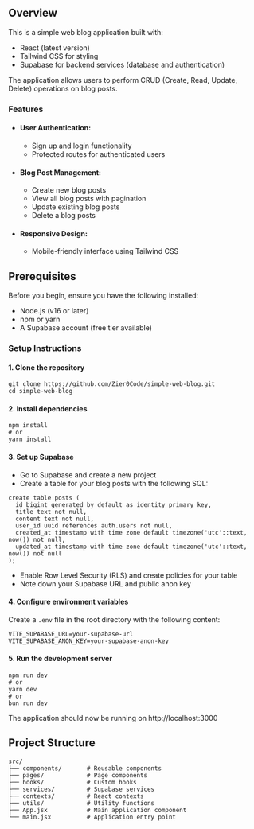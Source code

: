 ## Overview

This is a simple web blog application built with:

- React (latest version)
- Tailwind CSS for styling
- Supabase for backend services (database and authentication)

The application allows users to perform CRUD (Create, Read, Update, Delete) operations on blog posts.

### Features

- #### User Authentication:
  - Sign up and login functionality
  - Protected routes for authenticated users
- #### Blog Post Management:
  - Create new blog posts
  - View all blog posts with pagination
  - Update existing blog posts
  - Delete a blog posts
- #### Responsive Design:
  - Mobile-friendly interface using Tailwind CSS

## Prerequisites

Before you begin, ensure you have the following installed:

- Node.js (v16 or later)
- npm or yarn
- A Supabase account (free tier available)

### Setup Instructions

#### 1. Clone the repository

```
git clone https://github.com/Zier0Code/simple-web-blog.git
cd simple-web-blog
```

#### 2. Install dependencies

```
npm install
# or
yarn install
```

#### 3. Set up Supabase

- Go to Supabase and create a new project
- Create a table for your blog posts with the following SQL:

```
create table posts (
  id bigint generated by default as identity primary key,
  title text not null,
  content text not null,
  user_id uuid references auth.users not null,
  created_at timestamp with time zone default timezone('utc'::text, now()) not null,
  updated_at timestamp with time zone default timezone('utc'::text, now()) not null
);
```

- Enable Row Level Security (RLS) and create policies for your table
- Note down your Supabase URL and public anon key

#### 4. Configure environment variables

Create a `.env` file in the root directory with the following content:

```
VITE_SUPABASE_URL=your-supabase-url
VITE_SUPABASE_ANON_KEY=your-supabase-anon-key
```

#### 5. Run the development server

```
npm run dev
# or
yarn dev
# or
bun run dev
```

The application should now be running on http://localhost:3000

## Project Structure

```
src/
├── components/       # Reusable components
├── pages/            # Page components
├── hooks/            # Custom hooks
├── services/         # Supabase services
├── contexts/         # React contexts
├── utils/            # Utility functions
├── App.jsx           # Main application component
└── main.jsx          # Application entry point
```
